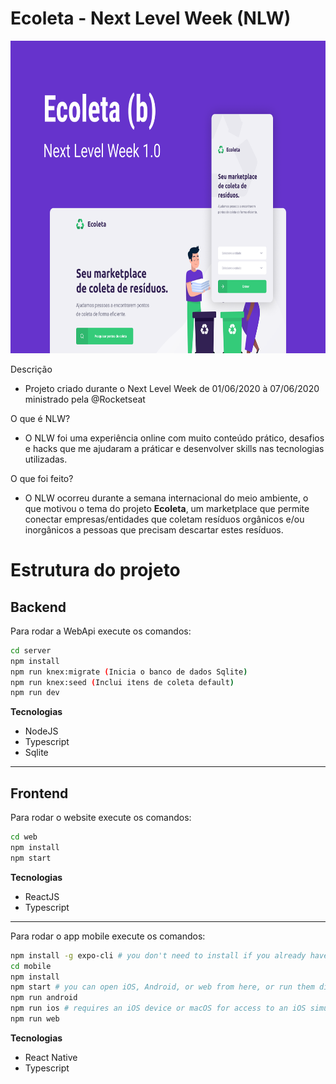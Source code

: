 # Ecoleta - Next Level Week (NLW)

<p align="center">
  <img src="/server/uploads/capa-nextlevelweek-ecoleta.png" width="780" height="500" />
</p>

Descrição
 - Projeto criado durante o Next Level Week de 01/06/2020 à 07/06/2020 ministrado pela @Rocketseat

O que é NLW?
- O NLW foi uma experiência online com muito conteúdo prático, desafios e hacks que me ajudaram a práticar e desenvolver skills nas tecnologias utilizadas.

O que foi feito?
- O NLW ocorreu durante a semana internacional do meio ambiente, o que motivou o tema do projeto **Ecoleta**, um marketplace que permite conectar empresas/entidades que coletam resíduos orgânicos e/ou inorgânicos a pessoas que precisam descartar estes resíduos.

# Estrutura do projeto

## Backend

Para rodar a WebApi execute os comandos:

```bash
cd server
npm install
npm run knex:migrate (Inicia o banco de dados Sqlite)
npm run knex:seed (Inclui itens de coleta default)
npm run dev
```

**Tecnologias**
- NodeJS
- Typescript
- Sqlite

---

## Frontend

Para rodar o website execute os comandos:

```bash
cd web
npm install
npm start
```

**Tecnologias**
- ReactJS
- Typescript

---

Para rodar o app mobile execute os comandos:

```bash
npm install -g expo-cli # you don't need to install if you already have it
cd mobile
npm install
npm start # you can open iOS, Android, or web from here, or run them directly with the commands below.
npm run android
npm run ios # requires an iOS device or macOS for access to an iOS simulator
npm run web
```

**Tecnologias**
- React Native
- Typescript
